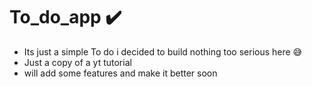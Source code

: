 # To_do_app ✔️

- Its just a simple To do i decided to build nothing too serious here 😅
- Just a copy of a yt tutorial
- will add some features and make it better soon
